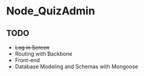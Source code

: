 # Node_QuizAdmin


## TODO
 * <del>Log in Screen </del>
 * Routing with Backbone
 * Front-end
 * Database Modeling and Schemas with Mongoose